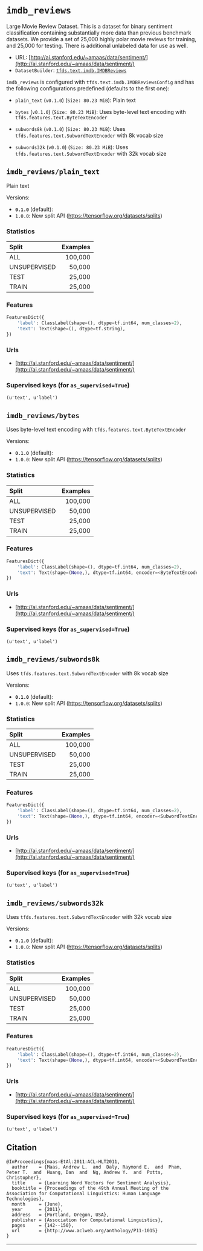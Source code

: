 <div itemscope itemtype="http://schema.org/Dataset">
  <div itemscope itemprop="includedInDataCatalog" itemtype="http://schema.org/DataCatalog">
    <meta itemprop="name" content="TensorFlow Datasets" />
  </div>
  <meta itemprop="name" content="imdb_reviews" />
  <meta itemprop="description" content="Large Movie Review Dataset.&#10;This is a dataset for binary sentiment classification containing substantially more data than previous benchmark datasets. We provide a set of 25,000 highly polar movie reviews for training, and 25,000 for testing. There is additional unlabeled data for use as well." />
  <meta itemprop="url" content="https://www.tensorflow.org/datasets/catalog/imdb_reviews" />
  <meta itemprop="sameAs" content="http://ai.stanford.edu/~amaas/data/sentiment/" />
</div>

# `imdb_reviews`

Large Movie Review Dataset. This is a dataset for binary sentiment
classification containing substantially more data than previous benchmark
datasets. We provide a set of 25,000 highly polar movie reviews for training,
and 25,000 for testing. There is additional unlabeled data for use as well.

*   URL:
    [http://ai.stanford.edu/~amaas/data/sentiment/](http://ai.stanford.edu/~amaas/data/sentiment/)
*   `DatasetBuilder`:
    [`tfds.text.imdb.IMDBReviews`](https://github.com/tensorflow/datasets/tree/master/tensorflow_datasets/text/imdb.py)

`imdb_reviews` is configured with `tfds.text.imdb.IMDBReviewsConfig` and has the
following configurations predefined (defaults to the first one):

*   `plain_text` (`v0.1.0`) (`Size: 80.23 MiB`): Plain text

*   `bytes` (`v0.1.0`) (`Size: 80.23 MiB`): Uses byte-level text encoding with
    `tfds.features.text.ByteTextEncoder`

*   `subwords8k` (`v0.1.0`) (`Size: 80.23 MiB`): Uses
    `tfds.features.text.SubwordTextEncoder` with 8k vocab size

*   `subwords32k` (`v0.1.0`) (`Size: 80.23 MiB`): Uses
    `tfds.features.text.SubwordTextEncoder` with 32k vocab size

## `imdb_reviews/plain_text`

Plain text

Versions:

*   **`0.1.0`** (default):
*   `1.0.0`: New split API (https://tensorflow.org/datasets/splits)

### Statistics

Split        | Examples
:----------- | -------:
ALL          | 100,000
UNSUPERVISED | 50,000
TEST         | 25,000
TRAIN        | 25,000

### Features

```python
FeaturesDict({
    'label': ClassLabel(shape=(), dtype=tf.int64, num_classes=2),
    'text': Text(shape=(), dtype=tf.string),
})
```

### Urls

*   [http://ai.stanford.edu/~amaas/data/sentiment/](http://ai.stanford.edu/~amaas/data/sentiment/)

### Supervised keys (for `as_supervised=True`)

`(u'text', u'label')`

## `imdb_reviews/bytes`

Uses byte-level text encoding with `tfds.features.text.ByteTextEncoder`

Versions:

*   **`0.1.0`** (default):
*   `1.0.0`: New split API (https://tensorflow.org/datasets/splits)

### Statistics

Split        | Examples
:----------- | -------:
ALL          | 100,000
UNSUPERVISED | 50,000
TEST         | 25,000
TRAIN        | 25,000

### Features

```python
FeaturesDict({
    'label': ClassLabel(shape=(), dtype=tf.int64, num_classes=2),
    'text': Text(shape=(None,), dtype=tf.int64, encoder=<ByteTextEncoder vocab_size=257>),
})
```

### Urls

*   [http://ai.stanford.edu/~amaas/data/sentiment/](http://ai.stanford.edu/~amaas/data/sentiment/)

### Supervised keys (for `as_supervised=True`)

`(u'text', u'label')`

## `imdb_reviews/subwords8k`

Uses `tfds.features.text.SubwordTextEncoder` with 8k vocab size

Versions:

*   **`0.1.0`** (default):
*   `1.0.0`: New split API (https://tensorflow.org/datasets/splits)

### Statistics

Split        | Examples
:----------- | -------:
ALL          | 100,000
UNSUPERVISED | 50,000
TEST         | 25,000
TRAIN        | 25,000

### Features

```python
FeaturesDict({
    'label': ClassLabel(shape=(), dtype=tf.int64, num_classes=2),
    'text': Text(shape=(None,), dtype=tf.int64, encoder=<SubwordTextEncoder vocab_size=8185>),
})
```

### Urls

*   [http://ai.stanford.edu/~amaas/data/sentiment/](http://ai.stanford.edu/~amaas/data/sentiment/)

### Supervised keys (for `as_supervised=True`)

`(u'text', u'label')`

## `imdb_reviews/subwords32k`

Uses `tfds.features.text.SubwordTextEncoder` with 32k vocab size

Versions:

*   **`0.1.0`** (default):
*   `1.0.0`: New split API (https://tensorflow.org/datasets/splits)

### Statistics

Split        | Examples
:----------- | -------:
ALL          | 100,000
UNSUPERVISED | 50,000
TEST         | 25,000
TRAIN        | 25,000

### Features

```python
FeaturesDict({
    'label': ClassLabel(shape=(), dtype=tf.int64, num_classes=2),
    'text': Text(shape=(None,), dtype=tf.int64, encoder=<SubwordTextEncoder vocab_size=32650>),
})
```

### Urls

*   [http://ai.stanford.edu/~amaas/data/sentiment/](http://ai.stanford.edu/~amaas/data/sentiment/)

### Supervised keys (for `as_supervised=True`)

`(u'text', u'label')`

## Citation
```
@InProceedings{maas-EtAl:2011:ACL-HLT2011,
  author    = {Maas, Andrew L.  and  Daly, Raymond E.  and  Pham, Peter T.  and  Huang, Dan  and  Ng, Andrew Y.  and  Potts, Christopher},
  title     = {Learning Word Vectors for Sentiment Analysis},
  booktitle = {Proceedings of the 49th Annual Meeting of the Association for Computational Linguistics: Human Language Technologies},
  month     = {June},
  year      = {2011},
  address   = {Portland, Oregon, USA},
  publisher = {Association for Computational Linguistics},
  pages     = {142--150},
  url       = {http://www.aclweb.org/anthology/P11-1015}
}
```

--------------------------------------------------------------------------------
